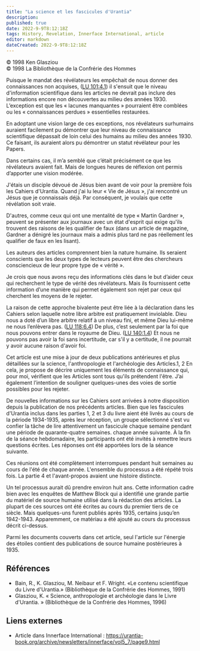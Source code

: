 ```yaml
---
title: "La science et les fascicules d'Urantia"
description: 
published: true
date: 2022-9-9T8:12:18Z
tags: History, Revelation, Innerface International, article
editor: markdown
dateCreated: 2022-9-9T8:12:18Z
---
```


<p class="v-card v-sheet theme--light gray lighten-3 px-2">© 1998 Ken Glasziou<br>© 1998 La Bibliothèque de la Confrérie des Hommes</p>


Puisque le mandat des révélateurs les empêchait de nous donner des connaissances non acquises, ([LU 101:4.1](/fr/The_Urantia_Book/101#p4_1)) il s'ensuit que le niveau d'information scientifique dans les articles ne devrait pas inclure des informations encore non découvertes au milieu des années 1930. L’exception est que les « lacunes manquantes » pourraient être comblées ou les « connaissances perdues » essentielles restaurées.

En adoptant une vision large de ces exceptions, nos révélateurs surhumains auraient facilement pu démontrer que leur niveau de connaissance scientifique dépassait de loin celui des humains au milieu des années 1930. Ce faisant, ils auraient alors pu démontrer un statut révélateur pour les Papers.

Dans certains cas, il m’a semblé que c’était précisément ce que les révélateurs avaient fait. Mais de longues heures de réflexion ont permis d’apporter une vision modérée.

J'étais un disciple dévoué de Jésus bien avant de voir pour la première fois les Cahiers d'Urantia. Quand j'ai lu leur « Vie de Jésus », j'ai rencontré un Jésus que je connaissais déjà. Par conséquent, je voulais que cette révélation soit vraie.

D'autres, comme ceux qui ont une mentalité de type « Martin Gardner », peuvent se présenter aux journaux avec un état d'esprit qui exige qu'ils trouvent des raisons de les qualifier de faux (dans un article de magazine, Gardner a dénigré les journaux mais a admis plus tard ne pas réellement les qualifier de faux en les lisant).

Les auteurs des articles comprennent bien la nature humaine. Ils seraient conscients que les deux types de lecteurs peuvent être des chercheurs consciencieux de leur propre type de « vérité ».

Je crois que nous avons reçu des informations clés dans le but d’aider ceux qui recherchent le type de vérité des révélateurs. Mais ils fournissent cette information d’une manière qui permet également son rejet par ceux qui cherchent les moyens de le rejeter.

La raison de cette approche bivalente peut être liée à la déclaration dans les Cahiers selon laquelle notre libre arbitre est pratiquement inviolable. Dieu nous a doté d’un libre arbitre relatif à un niveau fini, et même Dieu lui-même ne nous l’enlèvera pas. ([LU 118:6.4](/fr/The_Urantia_Book/118#p6_4)) De plus, c’est seulement par la foi que nous pouvons entrer dans le royaume de Dieu. ([LU 140:1.4](/fr/The_Urantia_Book/140#p1_4)) Et nous ne pouvons pas avoir la foi sans incertitude, car s'il y a certitude, il ne pourrait y avoir aucune raison d'avoir foi.

Cet article est une mise à jour de deux publications antérieures et plus détaillées sur la science, l'anthropologie et l'archéologie des Articles.1, 2 En cela, je propose de décrire uniquement les éléments de connaissance qui, pour moi, vérifient que les Articles sont tous qu'ils prétendent l'être. J’ai également l’intention de souligner quelques-unes des voies de sortie possibles pour les rejeter.

De nouvelles informations sur les Cahiers sont arrivées à notre disposition depuis la publication de nos précédents articles. Bien que les fascicules d'Urantia inclus dans les parties 1, 2 et 3 du livre aient été livrés au cours de la période 1934-1935, après leur réception, un groupe sélectionné s'est vu confier la tâche de lire attentivement un fascicule chaque semaine pendant une période de quarante-quatre semaines. chaque année suivante. À la fin de la séance hebdomadaire, les participants ont été invités à remettre leurs questions écrites. Les réponses ont été apportées lors de la séance suivante.

Ces réunions ont été complètement interrompues pendant huit semaines au cours de l'été de chaque année. L'ensemble du processus a été répété trois fois. La partie 4 et l'avant-propos avaient une histoire distincte.

Un tel processus aurait dû prendre environ huit ans. Cette information cadre bien avec les enquêtes de Matthew Block qui a identifié une grande partie du matériel de source humaine utilisé dans la rédaction des articles. La plupart de ces sources ont été écrites au cours du premier tiers de ce siècle. Mais quelques-uns furent publiés après 1935, certains jusqu’en 1942-1943. Apparemment, ce matériau a été ajouté au cours du processus décrit ci-dessus.

Parmi les documents couverts dans cet article, seul l'article sur l'énergie des étoiles contient des publications de source humaine postérieures à 1935.

## Références

- Bain, R., K. Glasziou, M. Neibaur et F. Wright. «Le contenu scientifique du Livre d'Urantia.» (Bibliothèque de la Confrérie des Hommes, 1991)
- Glasziou, K. « Science, anthropologie et archéologie dans le Livre d'Urantia. » (Bibliothèque de la Confrérie des Hommes, 1996)

## Liens externes

- Article dans Innerface International : https://urantia-book.org/archive/newsletters/innerface/vol5_7/page9.html




